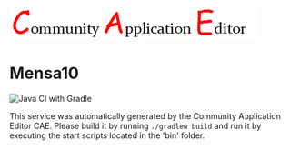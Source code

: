 ![CAE](https://github.com/GHProjectsTest/microservice-299/blob/master/img/logo.png)  

Mensa10
===================
![Java CI with Gradle](https://github.com/GHProjectsTest/microservice-299/workflows/Java%20CI%20with%20Gradle/badge.svg?branch=master)

This service was automatically generated by the Community Application Editor CAE. Please build it by running `./gradlew build` and run it by executing the start scripts located in the 'bin' folder.
